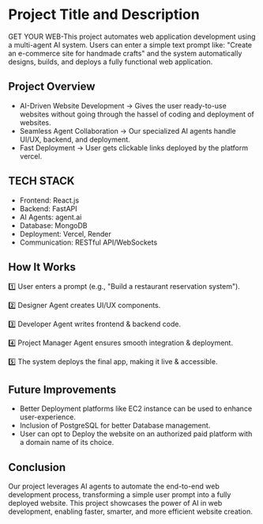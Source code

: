 
# Project Title and Description
GET YOUR WEB-This project automates web application development using a multi-agent AI system. Users can enter a simple text prompt like:
"Create an e-commerce site for handmade crafts"
and the system automatically designs, builds, and deploys a fully functional web application.



## Project Overview
* AI-Driven Website Development → Gives the user ready-to-use websites without going through the hassel of coding and deployment of websites. 
* Seamless Agent Collaboration → Our specialized AI agents handle UI/UX, backend, and deployment.
* Fast Deployment → User gets clickable links deployed by the platform vercel.
## TECH STACK
* Frontend: React.js 
* Backend: FastAPI
* AI Agents: agent.ai
* Database: MongoDB
* Deployment: Vercel, Render
* Communication: RESTful API/WebSockets
## How It Works
1️⃣ User enters a prompt (e.g., "Build a restaurant reservation system").

2️⃣ Designer Agent creates UI/UX components.

3️⃣ Developer Agent writes frontend & backend code.

4️⃣ Project Manager Agent ensures smooth integration & deployment.

5️⃣ The system deploys the final app, making it live & accessible.
## Future Improvements
* Better Deployment platforms like EC2 instance can be used to enhance user-experience.
* Inclusion of PostgreSQL for better Database management.
* User can opt to Deploy the website on an authorized paid platform with a domain name of its choice.
## Conclusion
Our project leverages AI agents to automate the end-to-end web development process, transforming a simple user prompt into a fully deployed website. This project showcases the power of AI in web development, enabling faster, smarter, and more efficient website creation. 